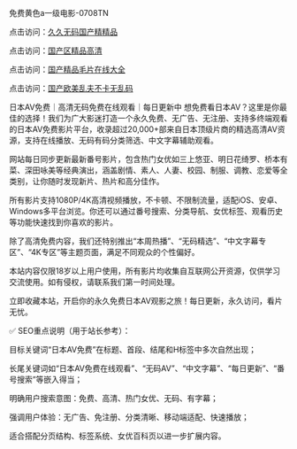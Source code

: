 免费黄色a一级电影-0708TN

点击访问：<a href="https://gda-c7m.pages.dev/">久久无码国产精精品</a>

点击访问：<a href="https://tfda.pages.dev/">国产区精品高清</a>

点击访问：<a href="https://heiliaoe8ajia.pages.dev">国产精品毛片在线大全</a>

点击访问：<a href="https://heiliaoxqkkct.pages.dev">国产欧美乱夫不卡无乱码</a>


日本AV免费｜高清无码免费在线观看｜每日更新中
想免费看日本AV？这里是你最佳的选择！我们为广大影迷打造一个永久免费、无广告、无注册、支持多终端观看的日本AV免费影片平台，收录超过20,000+部来自日本顶级片商的精选高清AV资源，支持在线播放、无码有码分类筛选、中文字幕辅助观看。

网站每日同步更新最新番号影片，包含热门女优如三上悠亚、明日花绮罗、桥本有菜、深田咏美等经典演出，涵盖剧情、素人、人妻、校园、制服、调教、恋爱等全类别，让你随时发现新片、热片和高分佳作。

所有影片支持1080P/4K高清视频播放，不卡顿、不限制流量，适配iOS、安卓、Windows多平台浏览。你还可以通过番号搜索、分类导航、女优标签、观看历史等功能快速找到你喜欢的影片。

除了高清免费内容，我们还特别推出“本周热播”、“无码精选”、“中文字幕专区”、“4K专区”等主题页面，满足不同观众的个性偏好。

本站内容仅限18岁以上用户使用，所有影片均收集自互联网公开资源，仅供学习交流使用。如有侵权，请联系我们第一时间处理。

立即收藏本站，开启你的永久免费日本AV观影之旅！每日更新，永久访问，看片无忧。

✅ SEO重点说明（用于站长参考）：

目标关键词“日本AV免费”在标题、首段、结尾和H标签中多次自然出现；

长尾关键词如“日本AV免费在线观看”、“无码AV”、“中文字幕”、“每日更新”、“番号搜索”等嵌入得当；

明确用户搜索意图：免费、高清、热门女优、无码、有字幕；

强调用户体验：无广告、免注册、分类清晰、移动端适配、快速播放；

适合搭配分页结构、标签系统、女优百科页以进一步扩展内容。

<span style="display:none;">[Canonical link] ( ）</span>


